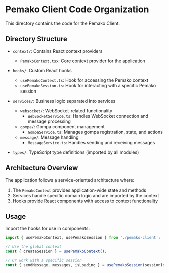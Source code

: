 # Pemako Client Code Organization

This directory contains the code for the Pemako Client.

## Directory Structure

- `context/`: Contains React context providers
  - `PemakoContext.tsx`: Core context provider for the application

- `hooks/`: Custom React hooks
  - `usePemakoContext.ts`: Hook for accessing the Pemako context
  - `usePemakoSession.ts`: Hook for interacting with a specific Pemako session

- `services/`: Business logic separated into services
  - `websocket/`: WebSocket-related functionality
    - `WebSocketService.ts`: Handles WebSocket connection and message processing
  - `gompa/`: Gompa component management
    - `GompaService.ts`: Manages gompa registration, state, and actions
  - `message/`: Message handling 
    - `MessageService.ts`: Handles sending and receiving messages

- `types/`: TypeScript type definitions (imported by all modules)

## Architecture Overview

The application follows a service-oriented architecture where:

1. The `PemakoContext` provides application-wide state and methods
2. Services handle specific domain logic and are imported by the context
3. Hooks provide React components with access to context functionality


## Usage
Import the hooks for use in components:

```typescript
import { usePemakoContext, usePemakoSession } from './pemako-client';

// Use the global context
const { createSession } = usePemakoContext();

// Or work with a specific session
const { sendMessage, messages, isLoading } = usePemakoSession(sessionId);
``` 